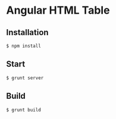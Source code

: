 # Angular HTML Table

## Installation

```console
$ npm install
```

## Start

```console
$ grunt server
```

## Build

```console
$ grunt build
```
